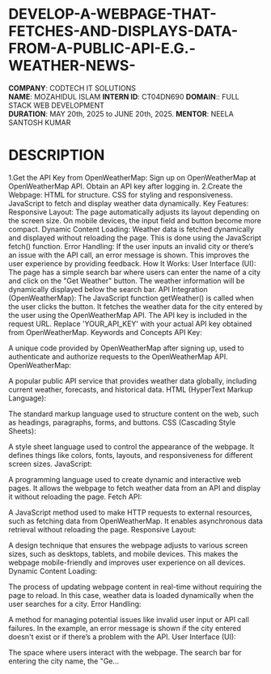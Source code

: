 # DEVELOP-A-WEBPAGE-THAT-FETCHES-AND-DISPLAYS-DATA-FROM-A-PUBLIC-API-E.G.-WEATHER-NEWS-


**COMPANY**: CODTECH IT SOLUTIONS  
**NAME**: MOZAHIDUL ISLAM
**INTERN ID**: CT04DN690
**DOMAIN**:: FULL STACK WEB DEVELOPMENT  
**DURATION**: MAY 20th, 2025 to JUNE 20th, 2025.
**MENTOR**: NEELA SANTOSH KUMAR

# DESCRIPTION 
1.Get the API Key from OpenWeatherMap: Sign up on OpenWeatherMap at OpenWeatherMap API. Obtain an API key after logging in. 
2.Create the Webpage: HTML for structure. CSS for styling and responsiveness. JavaScript to fetch and display weather data dynamically. Key Features: Responsive Layout: The page automatically adjusts its layout depending on the screen size. On mobile devices, the input field and button become more compact. Dynamic Content Loading: Weather data is fetched dynamically and displayed without reloading the page. This is done using the JavaScript fetch() function. Error Handling: If the user inputs an invalid city or there’s an issue with the API call, an error message is shown. This improves the user experience by providing feedback. How It Works: User Interface (UI): The page has a simple search bar where users can enter the name of a city and click on the "Get Weather" button. The weather information will be dynamically displayed below the search bar. API Integration (OpenWeatherMap): The JavaScript function getWeather() is called when the user clicks the button. It fetches the weather data for the city entered by the user using the OpenWeatherMap API. The API key is included in the request URL. Replace 'YOUR_API_KEY' with your actual API key obtained from OpenWeatherMap. Keywords and Concepts API Key:

A unique code provided by OpenWeatherMap after signing up, used to authenticate and authorize requests to the OpenWeatherMap API. OpenWeatherMap:

A popular public API service that provides weather data globally, including current weather, forecasts, and historical data. HTML (HyperText Markup Language):

The standard markup language used to structure content on the web, such as headings, paragraphs, forms, and buttons. CSS (Cascading Style Sheets):

A style sheet language used to control the appearance of the webpage. It defines things like colors, fonts, layouts, and responsiveness for different screen sizes. JavaScript:

A programming language used to create dynamic and interactive web pages. It allows the webpage to fetch weather data from an API and display it without reloading the page. Fetch API:

A JavaScript method used to make HTTP requests to external resources, such as fetching data from OpenWeatherMap. It enables asynchronous data retrieval without reloading the page. Responsive Layout:

A design technique that ensures the webpage adjusts to various screen sizes, such as desktops, tablets, and mobile devices. This makes the webpage mobile-friendly and improves user experience on all devices. Dynamic Content Loading:

The process of updating webpage content in real-time without requiring the page to reload. In this case, weather data is loaded dynamically when the user searches for a city. Error Handling:

A method for managing potential issues like invalid user input or API call failures. In the example, an error message is shown if the city entered doesn't exist or if there’s a problem with the API. User Interface (UI):

The space where users interact with the webpage. The search bar for entering the city name, the "Ge…



